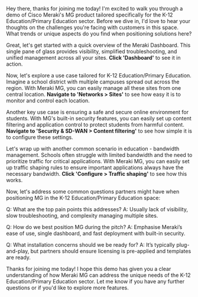 Hey there, thanks for joining me today! I'm excited to walk you through a demo of Cisco Meraki's MG product tailored specifically for the K-12 Education/Primary Education sector. Before we dive in, I'd love to hear your thoughts on the challenges you're facing with customers in this space. What trends or unique aspects do you find when positioning solutions here?

Great, let's get started with a quick overview of the Meraki Dashboard. This single pane of glass provides visibility, simplified troubleshooting, and unified management across all your sites. **Click 'Dashboard'** to see it in action.

Now, let's explore a use case tailored for K-12 Education/Primary Education. Imagine a school district with multiple campuses spread out across the region. With Meraki MG, you can easily manage all these sites from one central location. **Navigate to 'Networks > Sites'** to see how easy it is to monitor and control each location.

Another key use case is ensuring a safe and secure online environment for students. With MG's built-in security features, you can easily set up content filtering and application control to protect students from harmful content. **Navigate to 'Security & SD-WAN > Content filtering'** to see how simple it is to configure these settings.

Let's wrap up with another common scenario in education - bandwidth management. Schools often struggle with limited bandwidth and the need to prioritize traffic for critical applications. With Meraki MG, you can easily set up traffic shaping rules to ensure important applications always have the necessary bandwidth. **Click 'Configure > Traffic shaping'** to see how this works.

Now, let's address some common questions partners might have when positioning MG in the K-12 Education/Primary Education space:

Q: What are the top pain points this addresses?
A: Usually lack of visibility, slow troubleshooting, and complexity managing multiple sites.

Q: How do we best position MG during the pitch?
A: Emphasise Meraki’s ease of use, single dashboard, and fast deployment with built-in security.

Q: What installation concerns should we be ready for?
A: It’s typically plug-and-play, but partners should ensure licensing is pre-applied and templates are ready.

Thanks for joining me today! I hope this demo has given you a clear understanding of how Meraki MG can address the unique needs of the K-12 Education/Primary Education sector. Let me know if you have any further questions or if you'd like to explore more features.
